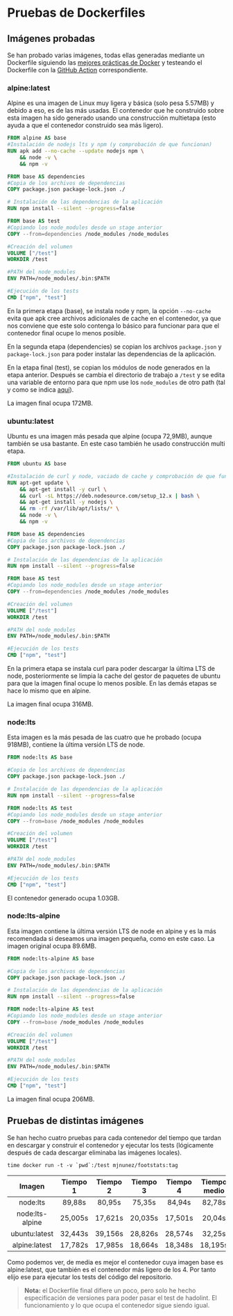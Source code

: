 # Pruebas de Dockerfiles

## Imágenes probadas
Se han probado varias imágenes, todas ellas generadas mediante un Dockerfile siguiendo las [mejores prácticas de Docker](https://docs.docker.com/develop/develop-images/dockerfile_best-practices/) y testeando el Dockerfile con la [GitHub Action](https://github.com/ManuelJNunez/footStats/blob/master/.github/workflows/linters.yml) correspondiente.

### alpine:latest
Alpine es una imagen de Linux muy ligera y básica (solo pesa 5.57MB) y debido a eso, es de las más usadas. El contenedor que he construido sobre esta imagen ha sido generado usando una construcción multietapa (esto ayuda a que el contenedor construido sea más ligero).

~~~dockerfile
FROM alpine AS base
#Instalación de nodejs lts y npm (y comprobación de que funcionan)
RUN apk add --no-cache --update nodejs npm \
    && node -v \
    && npm -v

FROM base AS dependencies
#Copia de los archivos de dependencias
COPY package.json package-lock.json ./

# Instalación de las dependencias de la aplicación
RUN npm install --silent --progress=false

FROM base AS test
#Copiando los node_modules desde un stage anterior
COPY --from=dependencies /node_modules /node_modules

#Creación del volumen
VOLUME ["/test"]
WORKDIR /test

#PATH del node_modules
ENV PATH=/node_modules/.bin:$PATH

#Ejecución de los tests
CMD ["npm", "test"]
~~~

En la primera etapa (base), se instala node y npm, la opción `--no-cache` evita que apk cree archivos adicionales de cache en el contenedor, ya que nos conviene que este solo contenga lo básico para funcionar para que el contenedor final ocupe lo menos posible.

En la segunda etapa (dependencies) se copian los archivos `package.json` y `package-lock.json` para poder instalar las dependencias de la aplicación.

En la etapa final (test), se copian los módulos de node generados en la etapa anterior. Después se cambia el directorio de trabajo a `/test` y se edita una variable de entorno para que npm use los `node_modules` de otro path (tal y como se indica [aquí](https://www.docker.com/blog/keep-nodejs-rockin-in-docker/)).

La imagen final ocupa 172MB.

### ubuntu:latest
Ubuntu es una imagen más pesada que alpine (ocupa 72,9MB), aunque también se usa bastante. En este caso también he usado construcción multi etapa.

~~~dockerfile
FROM ubuntu AS base

#Instalación de curl y node, vaciado de cache y comprobación de que funciona
RUN apt-get update \
    && apt-get install -y curl \
    && curl -sL https://deb.nodesource.com/setup_12.x | bash \
    && apt-get install -y nodejs \
    && rm -rf /var/lib/apt/lists/* \
    && node -v \
    && npm -v

FROM base AS dependencies
#Copia de los archivos de dependencias
COPY package.json package-lock.json ./

# Instalación de las dependencias de la aplicación
RUN npm install --silent --progress=false

FROM base AS test
#Copiando los node_modules desde un stage anterior
COPY --from=dependencies /node_modules /node_modules

#Creación del volumen
VOLUME ["/test"]
WORKDIR /test

#PATH del node_modules
ENV PATH=/node_modules/.bin:$PATH

#Ejecución de los tests
CMD ["npm", "test"]
~~~

En la primera etapa se instala curl para poder descargar la última LTS de node, posteriormente se limpia la cache del gestor de paquetes de ubuntu para que la imagen final ocupe lo menos posible. En las demás etapas se hace lo mismo que en alpine.

La imagen final ocupa 316MB.

### node:lts
Esta imagen es la más pesada de las cuatro que he probado (ocupa 918MB), contiene la última versión LTS de node.

~~~dockerfile
FROM node:lts AS base

#Copia de los archivos de dependencias
COPY package.json package-lock.json ./

# Instalación de las dependencias de la aplicación
RUN npm install --silent --progress=false

FROM node:lts AS test
#Copiando los node_modules desde un stage anterior
COPY --from=base /node_modules /node_modules

#Creación del volumen
VOLUME ["/test"]
WORKDIR /test

#PATH del node_modules
ENV PATH=/node_modules/.bin:$PATH

#Ejecución de los tests
CMD ["npm", "test"]
~~~

El contenedor generado ocupa 1.03GB.

### node:lts-alpine
Esta imagen contiene la última versión LTS de node en alpine y es la más recomendada si deseamos una imagen pequeña, como en este caso. La imagen original ocupa 89.6MB.

~~~dockerfile
FROM node:lts-alpine AS base

#Copia de los archivos de dependencias
COPY package.json package-lock.json ./

# Instalación de las dependencias de la aplicación
RUN npm install --silent --progress=false

FROM node:lts-alpine AS test
#Copiando los node_modules desde un stage anterior
COPY --from=base /node_modules /node_modules

#Creación del volumen
VOLUME ["/test"]
WORKDIR /test

#PATH del node_modules
ENV PATH=/node_modules/.bin:$PATH

#Ejecución de los tests
CMD ["npm", "test"]
~~~

La imagen final ocupa 206MB.

## Pruebas de distintas imágenes
Se han hecho cuatro pruebas para cada contenedor del tiempo que tardan en descargar y construir el contenedor y ejecutar los tests (lógicamente después de cada descargar eliminaba las imágenes locales).

~~~shell
time docker run -t -v `pwd`:/test mjnunez/footstats:tag
~~~

|    **Imagen**   | **Tiempo 1** | **Tiempo 2** | **Tiempo 3** | **Tiempo 4** | **Tiempo medio** |
|:---------------:|:------------:|:------------:|:------------:|:------------:|:----------------:|
|     node:lts    |    89,88s    |    80,95s    |    75,35s    |    84,94s    |      82,78s      |
| node:lts-alpine |    25,005s   |    17,621s   |    20,035s   |    17,501s   |      20,04s      |
|  ubuntu:latest  |    32,443s   |    39,156s   |    28,826s   |    28,574s   |      32,25s      |
|  alpine:latest  |    17,782s   |    17,985s   |    18,664s   |    18,348s   |      18,195s     |

Como podemos ver, de media es mejor el contenedor cuya imagen base es alpine:latest, que también es el contenedor más ligero de los 4. Por tanto elijo ese para ejecutar los tests del código del repositorio.

> **Nota:** el Dockerfile final difiere un poco, pero solo he hecho especificación de versiones para poder pasar el test de hadolint. El funcionamiento y lo que ocupa el contenedor sigue siendo igual.